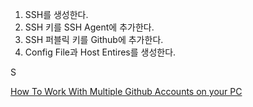 1. SSH를 생성한다.
2. SSH 키를 SSH Agent에 추가한다.
3. SSH 퍼블릭 키를 Github에 추가한다.
4. Config File과 Host Entires를 생성한다.

S

[How To Work With Multiple Github Accounts on your PC](https://gist.github.com/rahularity/86da20fe3858e6b311de068201d279e3)